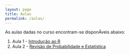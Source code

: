 ```yaml
---
layout: page
title: Aulas
permalink: /aulas/
---
```


As aulas dadas no curso encontram-se disponÃ­veis abaixo:

1. Aula 1 - [Introdução ao R](slides/parte01.html)
2. Aula 2 - [Revisão de Probabilidade e Estatística](siles/parte02.html)
